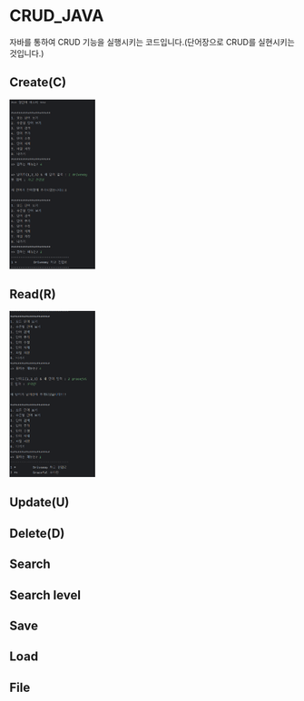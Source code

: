 # CRUD_JAVA
자바를 통하여 CRUD 기능을 실행시키는 코드입니다.(단어장으로 CRUD를 실현시키는 것입니다.)


## Create(C)
<img width="30%" src="https://github.com/knine123/CRUD_JAVA/blob/master/%EB%8D%B0%EC%9D%B4%ED%84%B0%20%EB%B0%8F%20%EC%82%AC%EC%A7%84/create.png"/>


## Read(R)
<img width="30%" src="https://github.com/knine123/CRUD_JAVA/blob/master/%EB%8D%B0%EC%9D%B4%ED%84%B0%20%EB%B0%8F%20%EC%82%AC%EC%A7%84/read.png"/>

## Update(U)


## Delete(D)


## Search


## Search level


## Save


## Load


## File

